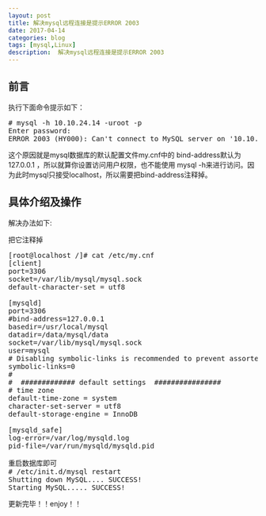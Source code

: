 ```yaml
---
layout: post
title: 解决mysql远程连接是提示ERROR 2003
date: 2017-04-14
categories: blog
tags: [mysql,Linux]
description:  解决mysql远程连接是提示ERROR 2003
---
```



## 前言
执行下面命令提示如下：
<pre>
# mysql -h 10.10.24.14 -uroot -p
Enter password: 
ERROR 2003 (HY000): Can't connect to MySQL server on '10.10.24.14' (111)
</pre>

这个原因就是mysql数据库的默认配置文件my.cnf中的 bind-address默认为127.0.0.1 ，所以就算你设置访问用户权限，也不能使用
mysql -h来进行访问。因为此时mysql只接受localhost，所以需要把bind-address注释掉。

## 具体介绍及操作
解决办法如下:

把它注释掉
<pre>
[root@localhost /]# cat /etc/my.cnf 
[client]
port=3306
socket=/var/lib/mysql/mysql.sock
default-character-set = utf8
 
[mysqld]
port=3306
#bind-address=127.0.0.1
basedir=/usr/local/mysql
datadir=/data/mysql/data
socket=/var/lib/mysql/mysql.sock
user=mysql
# Disabling symbolic-links is recommended to prevent assorted security risks
symbolic-links=0
#  
#  ############# default settings  ################
# time zone
default-time-zone = system
character-set-server = utf8
default-storage-engine = InnoDB
 
[mysqld_safe]
log-error=/var/log/mysqld.log
pid-file=/var/run/mysqld/mysqld.pid

重启数据库即可
# /etc/init.d/mysql restart
Shutting down MySQL.... SUCCESS! 
Starting MySQL..... SUCCESS! 
</pre>

更新完毕！！enjoy！！

